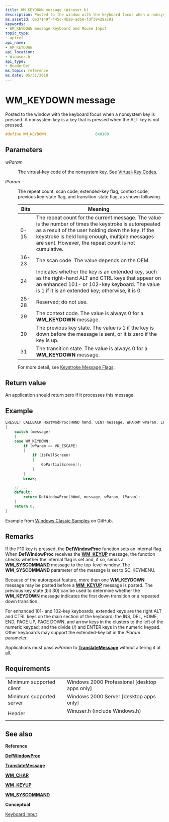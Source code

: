 ```yaml
---
title: WM_KEYDOWN message (Winuser.h)
description: Posted to the window with the keyboard focus when a nonsystem key is pressed. A nonsystem key is a key that is pressed when the ALT key is not pressed.
ms.assetid: 0e37149f-445c-4b20-ad68-fdf39428ac91
keywords:
- WM_KEYDOWN message Keyboard and Mouse Input
topic_type:
- apiref
api_name:
- WM_KEYDOWN
api_location:
- Winuser.h
api_type:
- HeaderDef
ms.topic: reference
ms.date: 05/31/2018
---
```


# WM\_KEYDOWN message

Posted to the window with the keyboard focus when a nonsystem key is pressed. A nonsystem key is a key that is pressed when the ALT key is not pressed.


```C++
#define WM_KEYDOWN                      0x0100
```



## Parameters

<dl> <dt>

*wParam* 
</dt> <dd>

The virtual-key code of the nonsystem key. See [Virtual-Key Codes](virtual-key-codes.md).

</dd> <dt>

*lParam* 
</dt> <dd>

The repeat count, scan code, extended-key flag, context code, previous key-state flag, and transition-state flag, as shown following.



| Bits  | Meaning                                                                                                                                                                                                                                                               |
|-------|-----------------------------------------------------------------------------------------------------------------------------------------------------------------------------------------------------------------------------------------------------------------------|
| 0-15  | The repeat count for the current message. The value is the number of times the keystroke is autorepeated as a result of the user holding down the key. If the keystroke is held long enough, multiple messages are sent. However, the repeat count is not cumulative. |
| 16-23 | The scan code. The value depends on the OEM.                                                                                                                                                                                                                          |
| 24    | Indicates whether the key is an extended key, such as the right-hand ALT and CTRL keys that appear on an enhanced 101- or 102-key keyboard. The value is 1 if it is an extended key; otherwise, it is 0.                                                              |
| 25-28 | Reserved; do not use.                                                                                                                                                                                                                                                 |
| 29    | The context code. The value is always 0 for a **WM\_KEYDOWN** message.                                                                                                                                                                                                |
| 30    | The previous key state. The value is 1 if the key is down before the message is sent, or it is zero if the key is up.                                                                                                                                                 |
| 31    | The transition state. The value is always 0 for a **WM\_KEYDOWN** message.                                                                                                                                                                                            |

For more detail, see [Keystroke Message Flags](about-keyboard-input.md#keystroke-message-flags).
 

</dd> </dl>

## Return value

An application should return zero if it processes this message.

## Example

```cpp
LRESULT CALLBACK HostWndProc(HWND hWnd, UINT message, WPARAM wParam, LPARAM lParam)
{
    switch (message) 
    {
    case WM_KEYDOWN:
        if (wParam == VK_ESCAPE)
        {
            if (isFullScreen) 
            {
                GoPartialScreen();
            }
        }
        break;

    // ...
    default:
        return DefWindowProc(hWnd, message, wParam, lParam);
    }
    return 0;  
}

```

Example from [Windows Classic Samples](https://github.com/microsoft/Windows-classic-samples/blob/1d363ff4bd17d8e20415b92e2ee989d615cc0d91/Samples/Magnification/cpp/Windowed/MagnifierSample.cpp) on GitHub.


## Remarks

If the F10 key is pressed, the [**DefWindowProc**](/windows/desktop/api/winuser/nf-winuser-defwindowproca) function sets an internal flag. When **DefWindowProc** receives the [**WM\_KEYUP**](wm-keyup.md) message, the function checks whether the internal flag is set and, if so, sends a [**WM\_SYSCOMMAND**](/windows/desktop/menurc/wm-syscommand) message to the top-level window. The **WM\_SYSCOMMAND** parameter of the message is set to SC\_KEYMENU.

Because of the autorepeat feature, more than one **WM\_KEYDOWN** message may be posted before a [**WM\_KEYUP**](wm-keyup.md) message is posted. The previous key state (bit 30) can be used to determine whether the **WM\_KEYDOWN** message indicates the first down transition or a repeated down transition.

For enhanced 101- and 102-key keyboards, extended keys are the right ALT and CTRL keys on the main section of the keyboard; the INS, DEL, HOME, END, PAGE UP, PAGE DOWN, and arrow keys in the clusters to the left of the numeric keypad; and the divide (/) and ENTER keys in the numeric keypad. Other keyboards may support the extended-key bit in the *lParam* parameter.

Applications must pass *wParam* to [**TranslateMessage**](/windows/desktop/api/winuser/nf-winuser-translatemessage) without altering it at all.

## Requirements



|                                     |                                                                                                          |
|-------------------------------------|----------------------------------------------------------------------------------------------------------|
| Minimum supported client<br/> | Windows 2000 Professional \[desktop apps only\]<br/>                                               |
| Minimum supported server<br/> | Windows 2000 Server \[desktop apps only\]<br/>                                                     |
| Header<br/>                   | <dl> <dt>Winuser.h (include Windows.h)</dt> </dl> |



## See also

<dl> <dt>

**Reference**
</dt> <dt>

[**DefWindowProc**](/windows/desktop/api/winuser/nf-winuser-defwindowproca)
</dt> <dt>

[**TranslateMessage**](/windows/desktop/api/winuser/nf-winuser-translatemessage)
</dt> <dt>

[**WM\_CHAR**](wm-char.md)
</dt> <dt>

[**WM\_KEYUP**](wm-keyup.md)
</dt> <dt>

[**WM\_SYSCOMMAND**](/windows/desktop/menurc/wm-syscommand)
</dt> <dt>

**Conceptual**
</dt> <dt>

[Keyboard Input](keyboard-input.md)
</dt> </dl>

 

